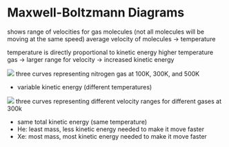 # Maxwell-Boltzmann Diagrams
shows range of velocities for gas molecules (not all molecules will be moving at the same speed)
average velocity of molecules -> temperature

temperature is directly proportional to kinetic energy
higher temperature gas -> larger range for velocity -> increased kinetic energy

![](..\..\.pastes\2021-07-25-17-44-02.png)
three curves representing nitrogen gas at 100K, 300K, and 500K
- variable kinetic energy (different temperatures)

![](..\..\.pastes\2021-07-25-17-46-45.png)
three curves representing different velocity ranges for different gases at 300k
- same total kinetic energy (same temperature)
- He: least mass, less kinetic energy needed to make it move faster
- Xe: most mass, most kinetic energy needed to make it move faster